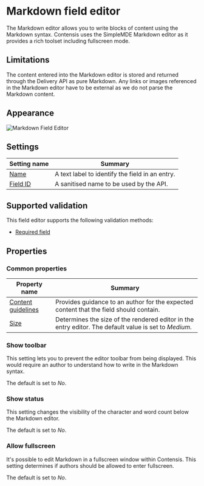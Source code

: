 # Markdown field editor
The Markdown editor allows you to write blocks of content using the Markdown syntax. Contensis uses the SimpleMDE Markdown editor as it provides a rich toolset including fullscreen mode.

## Limitations
The content entered into the Markdown editor is stored and returned through the Delivery API as pure Markdown. Any links or images referenced in the Markdown editor have to be external as we do not parse the Markdown content.

## Appearance
![Markdown Field Editor](/images/field-editor-markdown.png)

## Settings
| Setting name | Summary|
| ---| --- |
| [Name](/content-types/field-editors/field-settings.md#name) | A text label to identify the field in an entry.|
| [Field ID](/content-types/field-editors/field-settings.md#field-id) | A sanitised name to be used by the API. |

## Supported validation
This field editor supports the following validation methods:

- [Required field](/content-types/validation/required-validation.md)

## Properties

### Common properties
| Property name | Summary|
| ---| --- |
| [Content guidelines](/content-types/field-editors/field-properties.md#content-guidelines) |  Provides guidance to an author for the expected content that the field should contain. |
| [Size](/content-types/field-editors/field-properties.md#editor-size) | Determines the size of the rendered editor in the entry editor. The default value is set to *Medium*. |


### Show toolbar
This setting lets you to prevent the editor toolbar from being displayed. This would require an author to understand how to write in the Markdown syntax.

The default is set to *No*.

### Show status
This setting changes the visibility of the character and word count below the Markdown editor.

The default is set to *No*.

### Allow fullscreen
It's possible to edit Markdown in a fullscreen window within Contensis. This setting determines if authors should be allowed to enter fullscreen.

The default is set to *No*.
